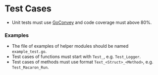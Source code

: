# Test Cases

- Unit tests must use [GoConvey](http://goconvey.co/) and code coverage must above 80%.

### Examples

- The file of examples of helper modules should be named `example_test.go`.
- Test cases of functions must start with `Test_`, e.g. `Test_Logger`.
- Test cases of methods must use format `Text_<Struct>_<Method>`, e.g. `Test_Macaron_Run`.


